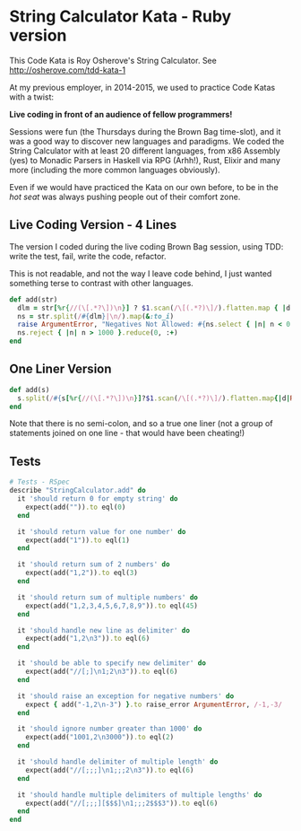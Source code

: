 # String Calculator Kata - Ruby version
This Code Kata is Roy Osherove's String Calculator. See http://osherove.com/tdd-kata-1

At my previous employer, in 2014-2015, we used to practice Code Katas with a twist:

**Live coding in front of an audience of fellow programmers!**

Sessions were fun (the Thursdays during the Brown Bag time-slot), and it was a good way to discover new languages and paradigms. We coded the String Calculator with at least 20 different languages, from x86 Assembly (yes) to Monadic Parsers in Haskell via RPG (Arhh!), Rust, Elixir and many more (including the more common languages obviously). 

Even if we would have practiced the Kata on our own before, to be in the *hot seat* was always pushing people out of their comfort zone.

## Live Coding Version - 4 Lines
The version I coded during the live coding Brown Bag session, using TDD: write the test, fail, write the code, refactor.

This is not readable, and not the way I leave code behind, I just wanted something terse to contrast with other languages.
```ruby
def add(str)
  dlm = str[%r{//(\[.*?\])\n}] ? $1.scan(/\[(.*?)\]/).flatten.map { |d| Regexp.quote(d) }.join('|') : ','
  ns = str.split(/#{dlm}|\n/).map(&:to_i)
  raise ArgumentError, "Negatives Not Allowed: #{ns.select { |n| n < 0 }.join(',') }" if ns.find { |n| n < 0 }
  ns.reject { |n| n > 1000 }.reduce(0, :+)
end
```

## One Liner Version
```ruby
def add(s)
  s.split(/#{s[%r{//(\[.*?\])\n}]?$1.scan(/\[(.*?)\]/).flatten.map{|d|Regexp.quote(d)}.join('|'):','}|\n/).map(&:to_i).select{|n|n<0?(fail ArgumentError,"Negs errors:#{s.scan(/-\d+/).join(',')}"):n}.reject{|n|n>1000}.reduce(0,:+)
end
```

Note that there is no semi-colon, and so a true one liner (not a group of statements joined on one line - that would have been cheating!)
## Tests

```ruby
# Tests - RSpec
describe "StringCalculator.add" do
  it 'should return 0 for empty string' do
    expect(add("")).to eql(0)
  end

  it 'should return value for one number' do
    expect(add("1")).to eql(1)
  end

  it 'should return sum of 2 numbers' do
    expect(add("1,2")).to eql(3)
  end

  it 'should return sum of multiple numbers' do
    expect(add("1,2,3,4,5,6,7,8,9")).to eql(45)
  end

  it 'should handle new line as delimiter' do
    expect(add("1,2\n3")).to eql(6)
  end

  it 'should be able to specify new delimiter' do
    expect(add("//[;]\n1;2\n3")).to eql(6)
  end

  it 'should raise an exception for negative numbers' do
    expect { add("-1,2\n-3") }.to raise_error ArgumentError, /-1,-3/
  end

  it 'should ignore number greater than 1000' do
    expect(add("1001,2\n3000")).to eql(2)
  end

  it 'should handle delimiter of multiple length' do
    expect(add("//[;;;]\n1;;;2\n3")).to eql(6)
  end

  it 'should handle multiple delimiters of multiple lengths' do
    expect(add("//[;;;][$$$]\n1;;;2$$$3")).to eql(6)
  end
end
```
